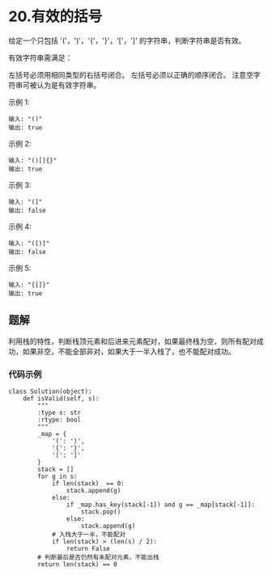# 20.有效的括号

给定一个只包括 '('，')'，'{'，'}'，'['，']' 的字符串，判断字符串是否有效。

有效字符串需满足：

左括号必须用相同类型的右括号闭合。
左括号必须以正确的顺序闭合。
注意空字符串可被认为是有效字符串。

示例 1:

```
输入: "()"
输出: true
```
示例 2:

```
输入: "()[]{}"
输出: true
```

示例 3:

```
输入: "(]"
输出: false
```

示例 4:

```
输入: "([)]"
输出: false
```

示例 5:

```
输入: "{[]}"
输出: true
```


## 题解

利用栈的特性，判断栈顶元素和后进来元素配对，如果最终栈为空，则所有配对成功，如果非空，不能全部非对，如果大于一半入栈了，也不能配对成功。

### 代码示例

```
class Solution(object):
    def isValid(self, s):
        """
        :type s: str
        :rtype: bool
        """
        _map = {
            '(': ')',
            '{': '}',
            '[': ']'
        }
        stack = []
        for g in s:
            if len(stack)  == 0:
                stack.append(g)
            else:
                if _map.has_key(stack[-1]) and g == _map[stack[-1]]:
                    stack.pop()
                else:
                    stack.append(g)
            # 入栈大于一半，不能配对
            if len(stack) > (len(s) / 2):
                return False
        # 判断最后是否仍然有未配对元素，不能出栈
        return len(stack) == 0
```